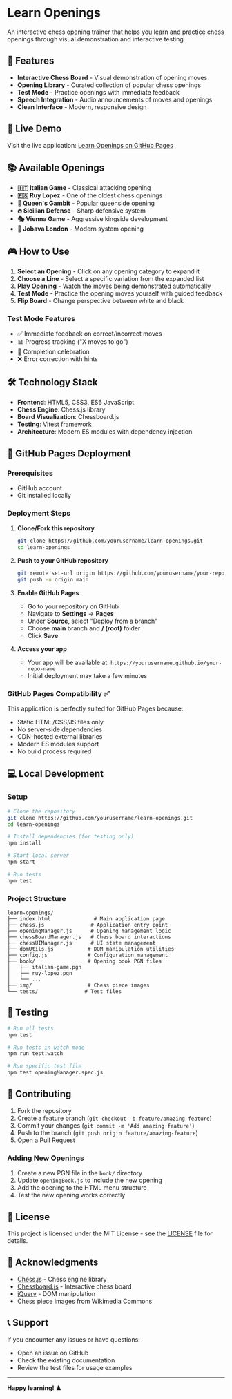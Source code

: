 # Learn Openings

An interactive chess opening trainer that helps you learn and practice chess openings through visual demonstration and interactive testing.

## 🎯 Features

- **Interactive Chess Board** - Visual demonstration of opening moves
- **Opening Library** - Curated collection of popular chess openings
- **Test Mode** - Practice openings with immediate feedback
- **Speech Integration** - Audio announcements of moves and openings
- **Clean Interface** - Modern, responsive design

## 🚀 Live Demo

Visit the live application: [Learn Openings on GitHub Pages](https://yourusername.github.io/repository-name)

## 📚 Available Openings

- **🇮🇹 Italian Game** - Classical attacking opening
- **🇪🇸 Ruy Lopez** - One of the oldest chess openings
- **👑 Queen's Gambit** - Popular queenside opening
- **🔥 Sicilian Defense** - Sharp defensive system
- **🎭 Vienna Game** - Aggressive kingside development
- **🏰 Jobava London** - Modern system opening

## 🎮 How to Use

1. **Select an Opening** - Click on any opening category to expand it
2. **Choose a Line** - Select a specific variation from the expanded list
3. **Play Opening** - Watch the moves being demonstrated automatically
4. **Test Mode** - Practice the opening moves yourself with guided feedback
5. **Flip Board** - Change perspective between white and black

### Test Mode Features
- ✅ Immediate feedback on correct/incorrect moves
- 📊 Progress tracking ("X moves to go")
- 🎉 Completion celebration
- ❌ Error correction with hints

## 🛠️ Technology Stack

- **Frontend**: HTML5, CSS3, ES6 JavaScript
- **Chess Engine**: Chess.js library
- **Board Visualization**: Chessboard.js
- **Testing**: Vitest framework
- **Architecture**: Modern ES modules with dependency injection

## 🚀 GitHub Pages Deployment

### Prerequisites
- GitHub account
- Git installed locally

### Deployment Steps

1. **Clone/Fork this repository**
   ```bash
   git clone https://github.com/yourusername/learn-openings.git
   cd learn-openings
   ```

2. **Push to your GitHub repository**
   ```bash
   git remote set-url origin https://github.com/yourusername/your-repo-name.git
   git push -u origin main
   ```

3. **Enable GitHub Pages**
   - Go to your repository on GitHub
   - Navigate to **Settings** → **Pages**
   - Under **Source**, select "Deploy from a branch"
   - Choose **main** branch and **/ (root)** folder
   - Click **Save**

4. **Access your app**
   - Your app will be available at: `https://yourusername.github.io/your-repo-name`
   - Initial deployment may take a few minutes

### GitHub Pages Compatibility ✅

This application is perfectly suited for GitHub Pages because:
- Static HTML/CSS/JS files only
- No server-side dependencies
- CDN-hosted external libraries
- Modern ES modules support
- No build process required

## 💻 Local Development

### Setup
```bash
# Clone the repository
git clone https://github.com/yourusername/learn-openings.git
cd learn-openings

# Install dependencies (for testing only)
npm install

# Start local server
npm start

# Run tests
npm test
```

### Project Structure
```
learn-openings/
├── index.html              # Main application page
├── chess.js               # Application entry point
├── openingManager.js      # Opening management logic
├── chessBoardManager.js   # Chess board interactions
├── chessUIManager.js      # UI state management
├── domUtils.js           # DOM manipulation utilities
├── config.js             # Configuration management
├── book/                 # Opening book PGN files
│   ├── italian-game.pgn
│   ├── ruy-lopez.pgn
│   └── ...
├── img/                  # Chess piece images
└── tests/               # Test files
```

## 🧪 Testing

```bash
# Run all tests
npm test

# Run tests in watch mode
npm run test:watch

# Run specific test file
npm test openingManager.spec.js
```

## 🤝 Contributing

1. Fork the repository
2. Create a feature branch (`git checkout -b feature/amazing-feature`)
3. Commit your changes (`git commit -m 'Add amazing feature'`)
4. Push to the branch (`git push origin feature/amazing-feature`)
5. Open a Pull Request

### Adding New Openings

1. Create a new PGN file in the `book/` directory
2. Update `openingBook.js` to include the new opening
3. Add the opening to the HTML menu structure
4. Test the new opening works correctly

## 📄 License

This project is licensed under the MIT License - see the [LICENSE](LICENSE) file for details.

## 🙏 Acknowledgments

- [Chess.js](https://github.com/jhlywa/chess.js) - Chess engine library
- [Chessboard.js](https://chessboardjs.com/) - Interactive chess board
- [jQuery](https://jquery.com/) - DOM manipulation
- Chess piece images from Wikimedia Commons

## 📞 Support

If you encounter any issues or have questions:
- Open an issue on GitHub
- Check the existing documentation
- Review the test files for usage examples

---

**Happy learning! ♟️**
